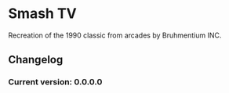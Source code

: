 # Smash TV

Recreation of the 1990 classic from arcades by Bruhmentium INC.

## Changelog
### Current version: 0.0.0.0
